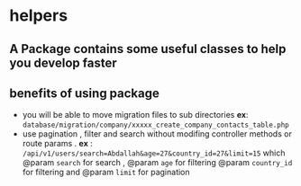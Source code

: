 # helpers

## A Package contains some useful classes to help you develop faster


## benefits of using package

* you will be able to move migration files to sub directories **ex**: `database/migration/company/xxxxx_create_company_contacts_table.php`
* use pagination , filter and search without modifing  controller methods or route params . **ex** : `/api/v1/users/search=Abdallah&age=27&country_id=27&limit=15`
 which  @param `search` for search ,
 @param `age` for filtering
 @param `country_id` for filtering
and @param  `limit` for pagination

